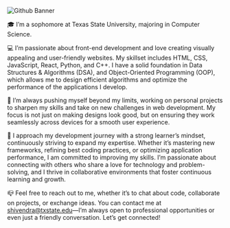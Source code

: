 ![Github Banner](https://github.com/user-attachments/assets/2cf01510-6334-44fd-8fd8-c0eaf11c2572)


🎓 I’m a sophomore at Texas State University, majoring in Computer Science.

💻 I’m passionate about front-end development and love creating visually appealing and user-friendly websites. My skillset includes HTML, CSS, JavaScript, React, Python, and C++. I have a solid foundation in Data Structures & Algorithms (DSA), and Object-Oriented Programming (OOP), which allows me to design efficient algorithms and optimize the performance of the applications I develop.

🔨 I’m always pushing myself beyond my limits, working on personal projects to sharpen my skills and take on new challenges in web development. My focus is not just on making designs look good, but on ensuring they work seamlessly across devices for a smooth user experience.

🎯 I approach my development journey with a strong learner’s mindset, continuously striving to expand my expertise. Whether it’s mastering new frameworks, refining best coding practices, or optimizing application performance, I am committed to improving my skills. I’m passionate about connecting with others who share a love for technology and problem-solving, and I thrive in collaborative environments that foster continuous learning and growth.

📪 Feel free to reach out to me, whether it’s to chat about code, collaborate on projects, or exchange ideas. You can contact me at shivendra@txstate.edu—I’m always open to professional opportunities or even just a friendly conversation. Let’s get connected!

